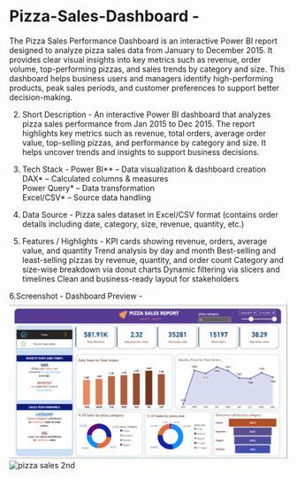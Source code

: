 
# Pizza-Sales-Dashboard - 
The Pizza Sales Performance Dashboard is an interactive Power BI report designed to analyze pizza sales data from January to December 2015. It provides clear visual insights into key metrics such as revenue, order volume, top-performing pizzas, and sales trends by category and size. This dashboard helps business users and managers identify high-performing products, peak sales periods, and customer preferences to support better decision-making.

2. Short Description -
An interactive Power BI dashboard that analyzes pizza sales performance from Jan 2015 to Dec 2015. The report highlights key metrics such as revenue, total orders, average order value, top-selling pizzas, and performance by category and size. It helps uncover trends and insights to support business decisions.

 3. Tech Stack - 
Power BI** – Data visualization & dashboard creation  
DAX* – Calculated columns & measures  
Power Query* – Data transformation  
Excel/CSV* – Source data handling

4. Data Source - 
Pizza sales dataset in Excel/CSV format
(contains order details including date, category, size, revenue, quantity, etc.)

 5. Features / Highlights - 
KPI cards showing revenue, orders, average value, and quantity
Trend analysis by day and month
Best-selling and least-selling pizzas by revenue, quantity, and order count
Category and size-wise breakdown via donut charts
Dynamic filtering via slicers and timelines
Clean and business-ready layout for stakeholders

6.Screenshot - 
Dashboard Preview - 
![pizza sales](https://github.com/ssrivars/Pizza-Sales-Dashboard/blob/main/pizza%20sales.png)
![pizza sales 2nd ](https://github.com/user-attachments/assets/44fbeacb-65ec-438d-bdf6-4a7290037a65)
